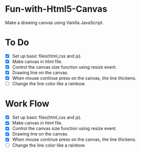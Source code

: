 # Fun-with-Html5-Canvas

Make a drawing canvas using Vanilla JavaScript.

# To Do

- [x] Set up basic files(html,css and js).
- [x] Make canvas in html file.
- [x] Control the canvas size function using resize event.
- [x] Drawing line on the canvas.
- [x] When mouse continue press on the canvas, the line thickens.
- [ ] Change the line color like a rainbow.

# Work Flow

- [x] Set up basic files(html,css and js).
- [x] Make canvas in html file.
- [x] Control the canvas size function using resize event.
- [x] Drawing line on the canvas.
- [x] When mouse continue press on the canvas, the line thickens.
- [ ] Change the line color like a rainbow.
